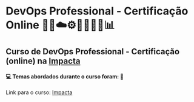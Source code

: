 # DevOps Professional - Certificação Online 🤖🎲☁️⚙️🤯👨🏻‍💻📊
## Curso de DevOps Professional - Certificação (online) na [Impacta]()
#### 💻 Temas abordados durante o curso foram: 🚀


Link para o curso: [Impacta]()
